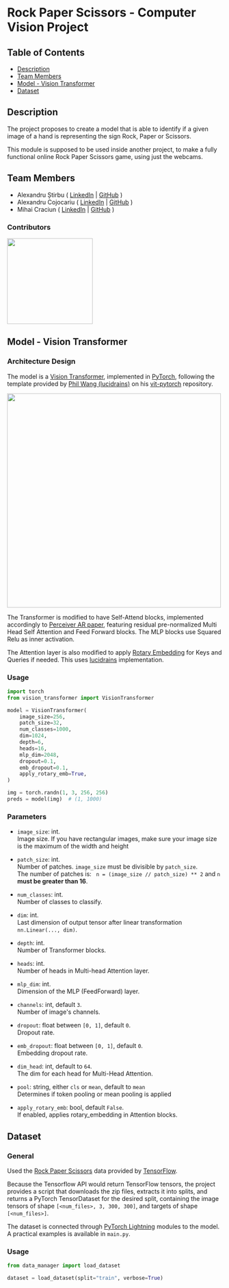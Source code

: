 # Rock Paper Scissors - Computer Vision Project

## Table of Contents

- [Description](#description)
- [Team Members](#team-members)
- [Model - Vision Transformer](#model---vision-transformer)
- [Dataset](#dataset)

## Description

The project proposes to create a model that is able to identify if a given image
of a hand is representing the sign Rock, Paper or Scissors.

This module is supposed to be used inside another project, to make a fully
functional online Rock Paper Scissors game, using just the webcams.

## Team Members

- Alexandru Știrbu (
    [LinkedIn](https://www.linkedin.com/in/alexandru-%C8%99tirbu-748068177/) | 
    [GitHub](https://github.com/Akrielz)
  )
- Alexandru Cojocariu (
    [LinkedIn](https://www.linkedin.com/in/alexandru-cojocariu-067345244/) | 
    [GitHub](https://github.com/CojocariuAlexandru)
  )
- Mihai Craciun ( 
    [LinkedIn](https://www.linkedin.com/in/craciun-m-3366aa122/) | 
    [GitHub](https://github.com/NiceDayZ)
  )
  
### Contributors

<a href="https://github.com/Akrielz/Vision-Transformer-Rock-Paper-Scissors/graphs/contributors">
  <img src="https://contributors-img.web.app/image?repo=Akrielz/Vision-Transformer-Rock-Paper-Scissors" width = 200/>
</a>

## Model - Vision Transformer

### Architecture Design

The model is a [Vision Transformer](https://openreview.net/pdf?id=YicbFdNTTy),
implemented in [PyTorch](https://pytorch.org/), following the template provided
by [Phil Wang (lucidrains)](https://github.com/lucidrains) on his 
[vit-pytorch](https://github.com/lucidrains/vit-pytorch#vision-transformer---pytorch) 
repository.

<img src="./readme_assets/vit.gif" width="500px"></img>

The Transformer is modified to have Self-Attend blocks, implemented accordingly
to [Perceiver AR paper](https://arxiv.org/abs/2202.07765), featuring residual
pre-normalized Multi Head Self Attention and Feed Forward blocks. 
The MLP blocks use Squared Relu as inner activation.

The Attention layer is also modified to apply [Rotary Embedding](https://arxiv.org/abs/2104.09864) 
for Keys and Queries if needed. This uses [lucidrains](https://github.com/lucidrains/rotary-embedding-torch)
implementation.

### Usage

```python
import torch
from vision_transformer import VisionTransformer

model = VisionTransformer(
    image_size=256,
    patch_size=32,
    num_classes=1000,
    dim=1024,
    depth=6,
    heads=16,
    mlp_dim=2048,
    dropout=0.1,
    emb_dropout=0.1,
    apply_rotary_emb=True,
)

img = torch.randn(1, 3, 256, 256)
preds = model(img)  # (1, 1000)
```

### Parameters

- `image_size`: int.  
Image size. If you have rectangular images, make sure your image size is the maximum of the width and height


- `patch_size`: int.  
Number of patches. `image_size` must be divisible by `patch_size`.  
The number of patches is: ` n = (image_size // patch_size) ** 2` and `n` **must be greater than 16**.


- `num_classes`: int.  
Number of classes to classify.


- `dim`: int.  
Last dimension of output tensor after linear transformation `nn.Linear(..., dim)`.


- `depth`: int.  
Number of Transformer blocks.


- `heads`: int.  
Number of heads in Multi-head Attention layer. 


- `mlp_dim`: int.  
Dimension of the MLP (FeedForward) layer. 


- `channels`: int, default `3`.  
Number of image's channels. 


- `dropout`: float between `[0, 1]`, default `0`.  
Dropout rate. 


- `emb_dropout`: float between `[0, 1]`, default `0`.   
Embedding dropout rate.


- `dim_head`: int, default to `64`.  
The dim for each head for Multi-Head Attention.


- `pool`: string, either `cls` or `mean`, default to `mean`  
Determines if token pooling or mean pooling is applied


- `apply_rotary_emb`: bool, default `False`.  
If enabled, applies rotary_embedding in Attention blocks.

## Dataset

### General

Used the [Rock Paper Scissors](https://www.tensorflow.org/datasets/catalog/rock_paper_scissors) 
data provided by [TensorFlow](https://www.tensorflow.org/).

Because the Tensorflow API would return TensorFlow tensors, the project provides 
a script that downloads the zip files, extracts it into  splits, and returns a 
PyTorch TensorDataset for the desired split, containing the image tensors of 
shape `[<num_files>, 3, 300, 300]`, and targets of shape `[<num_files>]`.

The dataset is connected through [PyTorch Lightning](https://www.pytorchlightning.ai/)
modules to the model. A practical examples is available in `main.py`.

### Usage

```python
from data_manager import load_dataset

dataset = load_dataset(split="train", verbose=True)
```
